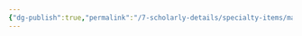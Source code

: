 ```yaml
---
{"dg-publish":true,"permalink":"/7-scholarly-details/specialty-items/materials/sunblight-crystal/","noteIcon":""}
---
```


